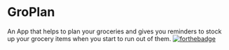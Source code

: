 # GroPlan
An App that helps to plan your groceries and gives you reminders to stock up your grocery items when you start to run out of them.
[![forthebadge](https://forthebadge.com/images/badges/made-with-javascript.svg)](https://flutter.dev/)
